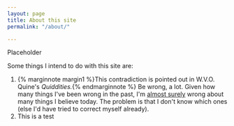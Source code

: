 ```yaml
---
layout: page
title: About this site
permalink: "/about/"

---
```

Placeholder

Some things I intend to do with this site are:

1. {% marginnote margin1 %}This contradiction is pointed out in W.V.O. Quine's _Quiddities._{% endmarginnote %} Be wrong, a lot. Given how many things I've been wrong in the past, I'm [almost surely](https://en.wikipedia.org/wiki/Almost_surely) wrong about many things I believe today. The problem is that I don't know which ones (else I'd have tried to correct myself already).
2. This is a test